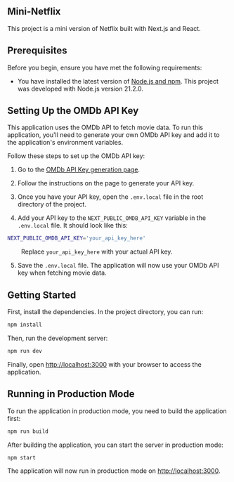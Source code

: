 ## Mini-Netflix

This project is a mini version of Netflix built with Next.js and React.

## Prerequisites

Before you begin, ensure you have met the following requirements:

* You have installed the latest version of [Node.js and npm](https://nodejs.org/en/download/). This project was developed with Node.js version 21.2.0.

## Setting Up the OMDb API Key

This application uses the OMDb API to fetch movie data. To run this application, you'll need to generate your own OMDb API key and add it to the application's environment variables.

Follow these steps to set up the OMDb API key:

1. Go to the [OMDb API Key generation page](https://www.omdbapi.com/apikey.aspx).

2. Follow the instructions on the page to generate your API key.

3. Once you have your API key, open the `.env.local` file in the root directory of the project.

4. Add your API key to the `NEXT_PUBLIC_OMDB_API_KEY` variable in the `.env.local` file. It should look like this:

```bash
NEXT_PUBLIC_OMDB_API_KEY='your_api_key_here'
```

  &nbsp;&nbsp;&nbsp;&nbsp;&nbsp;&nbsp;&nbsp;&nbsp;Replace `your_api_key_here` with your actual API key.

5. Save the `.env.local` file. The application will now use your OMDb API key when fetching movie data.

## Getting Started

First, install the dependencies. In the project directory, you can run:

```bash
npm install
```

Then, run the development server:

```bash
npm run dev
```

Finally, open [http://localhost:3000](http://localhost:3000) with your browser to access the application.

## Running in Production Mode

To run the application in production mode, you need to build the application first:

```bash
npm run build
```

After building the application, you can start the server in production mode:

```bash
npm start
```

The application will now run in production mode on [http://localhost:3000](http://localhost:3000).

